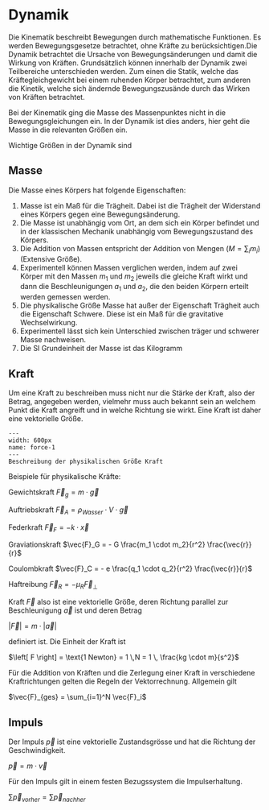 # Dynamik

Die Kinematik beschreibt Bewegungen durch mathematische Funktionen. Es werden Bewegungsgesetze betrachtet, ohne Kräfte zu berücksichtigen.Die Dynamik betrachtet die Ursache von Bewegungsänderungen und damit die Wirkung von Kräften. Grundsätzlich können innerhalb der Dynamik zwei Teilbereiche unterschieden werden. 
Zum einen die Statik, welche das Kräftegleichgewicht bei einem ruhenden Körper betrachtet, zum anderen die Kinetik, welche sich ändernde Bewegungszusände durch das Wirken von Kräften betrachtet.

Bei der Kinematik ging die Masse des Massenpunktes nicht in die Bewegungsgleichungen ein. In der Dynamik ist dies anders, hier geht die Masse in die relevanten Größen ein. 

Wichtige Größen in der Dynamik sind

## Masse

Die Masse eines Körpers hat folgende Eigenschaften:

1. Masse ist ein Maß für die Trägheit. Dabei ist die Trägheit der Widerstand eines Körpers gegen eine Bewegungsänderung. 
1. Die Masse ist unabhängig vom Ort, an dem sich ein Körper befindet und in der klassischen Mechanik unabhängig vom Bewegungszustand des Körpers.
1. Die Addition von Massen entspricht der Addition von Mengen $\left( M = \sum_i m_i \right)$ (Extensive Größe).
1. Experimentell können Massen verglichen werden, indem auf zwei Körper mit den Massen $m_1$ und $m_2$ jeweils die gleiche Kraft wirkt und dann die Beschleunigungen $a_1$ und $a_2$, die den beiden Körpern erteilt werden gemessen werden.
1. Die physikalische Größe Masse hat außer der Eigenschaft Trägheit auch die Eigenschaft Schwere. Diese ist ein Maß für die gravitative Wechselwirkung. 
1. Experimentell lässt sich kein Unterschied zwischen träger und schwerer Masse nachweisen.
1. Die SI Grundeinheit der Masse ist das Kilogramm

## Kraft

Um eine Kraft zu beschreiben muss nicht nur die Stärke der Kraft, also der Betrag, angegeben werden, vielmehr muss auch bekannt sein an welchem Punkt die Kraft angreift und in welche Richtung sie wirkt. Eine Kraft ist daher eine vektorielle Größe.

```{figure} Bilder/kraft.png
---
width: 600px
name: force-1
---
Beschreibung der physikalischen Größe Kraft
 ```

Beispiele für physikalische Kräfte:

Gewichtskraft
$\vec{F}_g = m \cdot \vec{g}$

Auftriebskraft
$\vec{F}_A = \rho_{Wasser} \cdot V \cdot \vec{g}$

Federkraft
$\vec{F}_F = -k \cdot \vec{x}$

Graviationskraft
$\vec{F}_G = - G \frac{m_1 \cdot m_2}{r^2} \frac{\vec{r}}{r}$

Coulombkraft
$\vec{F}_C = - e \frac{q_1 \cdot q_2}{r^2} \frac{\vec{r}}{r}$

Haftreibung
$\vec{F}_R = - \mu_R \vec{F}_\perp$


Kraft $\vec{F}$ also ist eine vektorielle Größe, deren Richtung parallel zur Beschleunigung $\vec{a}$ ist und deren Betrag

$\left| \vec{F} \right| = m \cdot \left| \vec{a} \right|$

definiert ist.
Die Einheit der Kraft ist 

$\left[ F \right] = \text{1 Newton} = 1 \,N = 1 \, \frac{kg \cdot m}{s^2}$

Für die Addition von Kräften und die Zerlegung einer Kraft in verschiedene Kraftrichtungen gelten die Regeln der Vektorrechnung.
Allgemein gilt

$\vec{F}_{ges} = \sum_{i=1}^N \vec{F}_i$

## Impuls

Der Impuls $\vec{p}$ ist eine vektorielle Zustandsgrösse und hat die Richtung der Geschwindigkeit.

$\vec{p} = m \cdot \vec{v}$

Für den Impuls gilt in einem festen Bezugssystem die Impulserhaltung.

$\sum \vec{p}_{vorher} = \sum \vec{p}_{nachher}$

